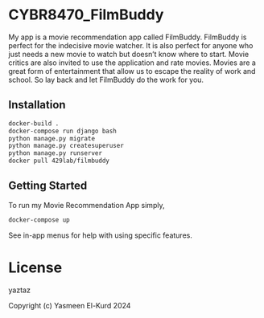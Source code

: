 # CYBR8470_FilmBuddy
My app is a movie recommendation app called FilmBuddy. FilmBuddy is perfect for the indecisive movie watcher. It is also perfect for anyone who just needs a new movie to watch but doesn’t know where to start. Movie critics are also invited to use the application and rate movies. Movies are a great form of entertainment that allow us to escape the reality of work and school. So lay back and let FilmBuddy do the work for you. 

## Installation
```bash
docker-build .
docker-compose run django bash
python manage.py migrate
python manage.py createsuperuser
python manage.py runserver
docker pull 429lab/filmbuddy
```

## Getting Started
To run my Movie Recommendation App  simply,
```bash
docker-compose up
```
See in-app menus for help with using specific features.

# License
yaztaz

Copyright (c) Yasmeen El-Kurd 2024

